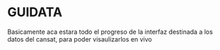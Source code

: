 # GUIDATA
Basicamente aca estara todo el progreso de la interfaz destinada a los datos del cansat, para poder visaulizarlos en vivo
